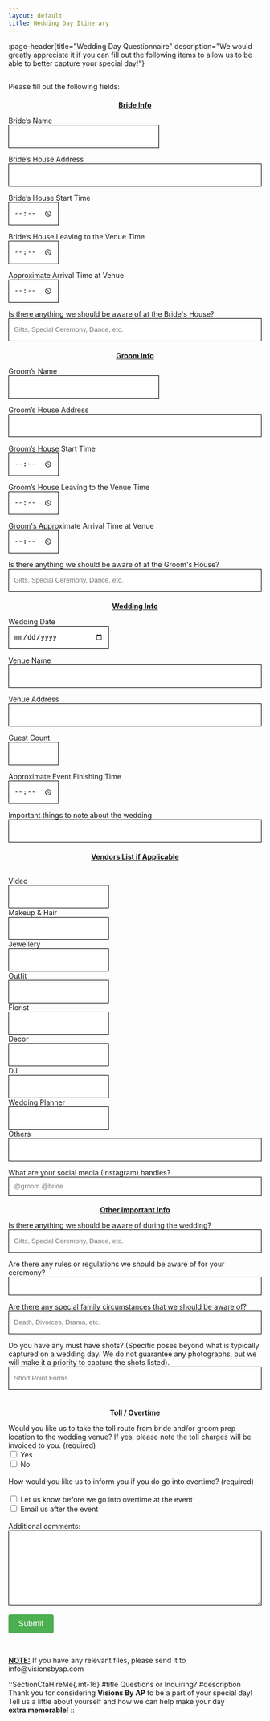 ```yaml
---
layout: default
title: Wedding Day Itinerary
---
```


:page-header{title="Wedding Day Questionnaire" description="We would greatly appreciate it if you can fill out the following items to allow us to be able to better capture your special day!"}

##

<form
  action="https://formspree.io/f/mdovqaql"
  method="POST"
>

Please fill out the following fields:

<div style="text-align: center; margin-top: 20px;">
  <p style="font-weight: bold; text-decoration: underline;">Bride Info</p>
</div>
Bride’s Name
<br>
<input type="text" name="Bride's Name" style="color: black; height: 46px; width: 300px; padding: 10px; border: 1px solid black;" autocomplete="false" aria-required="true" required>
<br>

Bride’s House Address
<br>
<input type="text" name="Bride's House Address" style="color: black; height: 46px; width: 100%; padding: 10px; border: 1px solid black;" autocomplete="false" aria-required="true" required>
<br>

Bride’s House Start Time
<br>
<input type="time" name="Bride's Start Time" style="color: black; height: 46px; width: 100px; padding: 10px; border: 1px solid black;" autocomplete="false" aria-required="true" required>
<br>

Bride’s House Leaving to the Venue Time
<br>
<input type="time" name="Bride's Leaving Time" style="color: black; height: 46px; width: 100px; padding: 10px; border: 1px solid black;" autocomplete="false" aria-required="true" required>
<br>

Approximate Arrival Time at Venue
<br>
<input type="time" name="Bride's Arrival Time to Venue" style="color: black; height: 46px; width: 100px; padding: 10px; border: 1px solid black;" autocomplete="false" aria-required="true" required>
<br>

Is there anything we should be aware of at the Bride's House?
<input type="text" name="Is there anything we should be aware of at the Bride's House?" style="color: black; width: 100%; padding: 10px; height: 46px; border: 1px solid black;" placeholder="Gifts, Special Ceremony, Dance, etc." autocomplete="false" aria-required="true" required>
<br>

<div style="text-align: center; margin-top: 20px;">
  <p style="font-weight: bold; text-decoration: underline;">Groom Info</p>
</div>
Groom’s Name
<br>
<input type="text" name="Groom's Name" style="color: black; height: 46px; width: 300px; padding: 10px; border: 1px solid black;" autocomplete="false" aria-required="true" required>
<br>

Groom’s House Address
<br>
<input type="text" name="Groom's House Address" style="color: black; height: 46px; width: 100%; padding: 10px; border: 1px solid black;" autocomplete="false" aria-required="true" required>
<br>

Groom’s House Start Time
<br>
<input type="time" name="Groom's Start Time" style="color: black; height: 46px; width: 100px; padding: 10px; border: 1px solid black;" autocomplete="false" aria-required="true" required>
<br>

Groom’s House Leaving to the Venue Time
<br>
<input type="time" name="Groom's Leaving Time" style="color: black; height: 46px; width: 100px; padding: 10px; border: 1px solid black;" autocomplete="false" aria-required="true" required>
<br>

Groom's Approximate Arrival Time at Venue
<br>
<input type="time" name="Groom's Arrival Time to Venue" style="color: black; height: 46px; width: 100px; padding: 10px; border: 1px solid black;" autocomplete="false" aria-required="true" required>
<br>

Is there anything we should be aware of at the Groom's House?
<br>
<input type="text" name="Is there anything we should be aware of at the Groom's House?" style="color: black; width: 100%; padding: 10px; height: 46px; border: 1px solid black;" placeholder="Gifts, Special Ceremony, Dance, etc." autocomplete="false" aria-required="true" required>
<br>

<div style="text-align: center; margin-top: 20px;">
  <p style="font-weight: bold; text-decoration: underline;">Wedding Info</p>
</div>
Wedding Date
<br>
<input type="date" name="Wedding Date" style="color: black; width: 200px; height: 46px; padding: 10px; border: 1px solid black;" autocomplete="false" aria-required="true" required>
<br>

Venue Name
<br>
<input type="text" name="Venue Name" style="color: black; height: 46px; width: 100%; padding: 10px; border: 1px solid black;" autocomplete="false" aria-required="true" required>
<br>

Venue Address
<br>
<input type="text" name="Venue Address" style="color: black; height: 46px; width: 100%; padding: 10px; border: 1px solid black;" autocomplete="false" aria-required="true" required>
<br>

Guest Count
<br>
<input type="text" name="Guest Count" style="color: black; height: 46px; width: 100px; padding: 10px; border: 1px solid black;" autocomplete="false" aria-required="true" required>
<br>

Approximate Event Finishing Time
<br>
<input type="time" name="Approx Event Finishing Time" style="color: black; height: 46px; width: 100px; padding: 10px; border: 1px solid black;" autocomplete="false" aria-required="true" required>
<br>

Important things to note about the wedding
<br>
<input type="text" name="Important things to note about the wedding" style="color: black; height: 46px; width: 100%; padding: 10px; border: 1px solid black;" autocomplete="false" aria-required="true" required>
<br>

<div style="text-align: center; margin-top: 20px;">
  <p style="font-weight: bold; text-decoration: underline;">Vendors List if Applicable</p>
</div>

<br>
Video 
<br>
<input type="text" name="Vendor List - Video" style="color: black; height: 46px; width: 200px; padding: 10px; border: 1px solid black;" autocomplete="false" aria-required="true" required>
<br>
Makeup & Hair 
<br>
<input type="text" name="Makeup & Hair" style="color: black; height: 46px; width: 200px; padding: 10px; border: 1px solid black;" autocomplete="false" aria-required="true" required>
<br>
Jewellery 
<br>
<input type="text" name="Jewellery" style="color: black; height: 46px; width: 200px; padding: 10px; border: 1px solid black;" autocomplete="false" aria-required="true" required>
<br>
Outfit
<br>
<input type="text" name="Outfit" style="color: black; height: 46px; width: 200px; padding: 10px; border: 1px solid black;" autocomplete="false" aria-required="true" required>
<br>
Florist
<br> 
<input type="text" name="Florist" style="color: black; height: 46px; width: 200px; padding: 10px; border: 1px solid black;" autocomplete="false" aria-required="true" required>
<br>
Decor
<br>
<input type="text" name="Decor" style="color: black; height: 46px; width: 200px; padding: 10px; border: 1px solid black;" autocomplete="false" aria-required="true" required>
<br>
DJ
<br>
<input type="text" name="DJr" style="color: black; height: 46px; width: 200px; padding: 10px; border: 1px solid black;" autocomplete="false" aria-required="true" required>
<br>
Wedding Planner
<br>
<input type="text" name="Wedding Planner" style="color: black; height: 46px; width: 200px; padding: 10px; border: 1px solid black;" autocomplete="false" aria-required="true" required>
<br>
Others
<br>
<input type="text" name="Others" style="color: black; height: 46px; width: 100%; padding: 10px; border: 1px solid black;" autocomplete="false" aria-required="true" required>
<br>

What are your social media (Instagram) handles?
<br>
<input type="text" name="What are your social media (Instagram) handles?" style="color: black; width: 100%; padding: 10px; border: 1px solid black;" placeholder="@groom @bride" autocomplete="false">
<br>
<div style="text-align: center; margin-top: 20px;">
  <p style="font-weight: bold; text-decoration: underline;">Other Important Info</p>
</div>
Is there anything we should be aware of during the wedding?
<br>
<input type="text" name="Is there anything we should be aware of on the wedding and/or reception?" style="color: black; width: 100%; padding: 10px; height: 46px; border: 1px solid black;" placeholder="Gifts, Special Ceremony, Dance, etc." autocomplete="false" aria-required="true" required>
<br>

Are there any rules or regulations we should be aware of for your ceremony?
<br>
<input type="text" name="Are there any rules or regulations we should be aware of for your ceremony?" style="color: black; width: 100%; padding: 10px; height: 46x; border: 1px solid black;" autocomplete="false" aria-required="true" required>
<br>

Are there any special family circumstances that we should be aware of?
<br>
<input type="text" name="Are there any special family circumstances that we should be aware of?" style="color: black; width: 100%; padding: 10px; height: 46px; border: 1px solid black;" placeholder="Death, Divorces, Drama, etc." autocomplete="false" aria-required="true" required>
<br>

Do you have any must have shots? (Specific poses beyond what is typically captured on a wedding day. We do not guarantee any photographs, but we will make it a priority to capture the shots listed).
<br>
<input type="text" name="Do you have any must have shots? (Specific poses beyond what is typically captured on a wedding day. We do not guarantee any photographs, but we will make it a priority to capture the shots listed)." style="color: black; width: 100%; padding: 10px; height: 46px; border: 1px solid black;" placeholder="Short Point Forms" autocomplete="false" aria-required="true" required>
<br>
<br>
<div style="text-align: center; margin-top: 20px;">
  <p style="font-weight: bold; text-decoration: underline;">Toll / Overtime</p>
</div>
Would you like us to take the toll route from bride and/or groom prep location to the wedding venue? If yes, please note the toll charges will be invoiced to you.
(required)
<br>
<input type="checkbox" name="Would you like us to take the toll route from bride and/or groom prep location to the wedding venue? If yes, please note the toll charges will be invoiced to you." value="Yes"> Yes
<br>
<input type="checkbox" name="Would you like us to take the toll route from bride and/or groom prep location to the wedding venue? If yes, please note the toll charges will be invoiced to you." value="No"> No
<br>
<br>
How would you like us to inform you if you do go into overtime? (required)
<br>
<br>
<input type="checkbox" name="How would you like us to inform you if you do go into overtime?" value="Let us know before we go into overtime at the event"> Let us know before we go into overtime at the event
<br>
<input type="checkbox" name="How would you like us to inform you if you do go into overtime?" value="Email us after the event"> Email us after the event
<br>
<br>
Additional comments:
<textarea name="Additional comments" style="color: black; width: 100%; height: 150px; padding: 10px; border: 1px solid black;" autocomplete="false"></textarea>


  <br>
  <br>
<button type="submit" style="background-color: #4CAF50; color: white; padding: 10px 20px; font-size: 16px; border: none; cursor: pointer; border-radius: 4px;">Submit</button>
<br>
</form>
<br>
<p><b><u>NOTE:</u></b> If you have any relevant files, please send it to info@visionsbyap.com</p>


::SectionCtaHireMe{.mt-16}
#title
Questions or Inquiring?
#description
Thank you for considering __Visions By AP__ to be a part of your special day! 
<br>
Tell us a little about yourself and how we can help make your day 
<br>
__extra memorable__!
::
